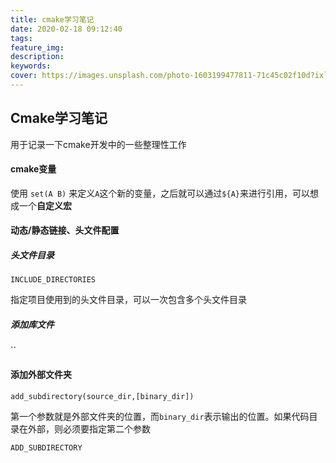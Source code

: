 ```yaml
---
title: cmake学习笔记
date: 2020-02-18 09:12:40
tags:
feature_img:
description:
keywords:
cover: https://images.unsplash.com/photo-1603199477811-71c45c02f10d?ixlib=rb-1.2.1&ixid=eyJhcHBfaWQiOjEyMDd9&auto=format&fit=crop&w=634&q=80
---
```


## Cmake学习笔记

用于记录一下cmake开发中的一些整理性工作

#### cmake变量

使用 `set(A B)` 来定义`A`这个新的变量，之后就可以通过`${A}`来进行引用，可以想成一个**自定义宏**

#### 动态/静态链接、头文件配置

##### 头文件目录

`INCLUDE_DIRECTORIES`

指定项目使用到的头文件目录，可以一次包含多个头文件目录

##### 添加库文件

``



#### 添加外部文件夹

`add_subdirectory(source_dir,[binary_dir])`

第一个参数就是外部文件夹的位置，而`binary_dir`表示输出的位置。如果代码目录在外部，则必须要指定第二个参数

`ADD_SUBDIRECTORY`